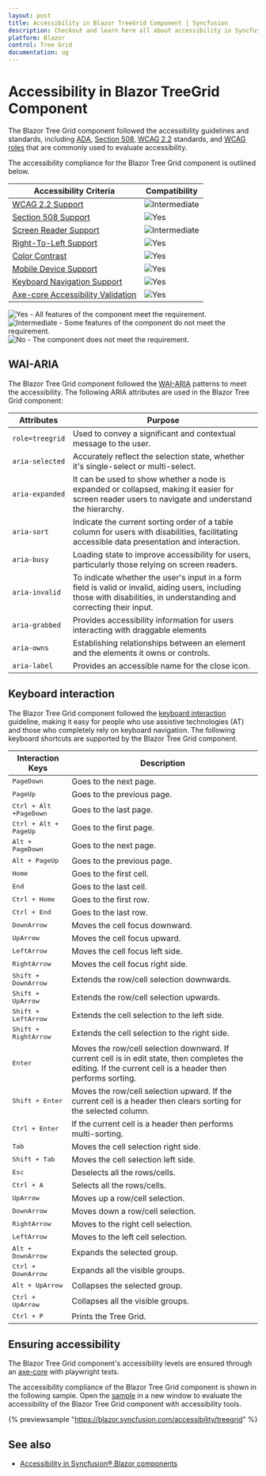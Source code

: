 ```yaml
---
layout: post
title: Accessibility in Blazor TreeGrid Component | Syncfusion
description: Checkout and learn here all about accessibility in Syncfusion Blazor TreeGrid component and much more.
platform: Blazor
control: Tree Grid
documentation: ug
---
```


# Accessibility in Blazor TreeGrid Component

The Blazor Tree Grid component followed the accessibility guidelines and standards, including [ADA](https://www.ada.gov/), [Section 508](https://www.section508.gov/), [WCAG 2.2](https://www.w3.org/TR/WCAG22/) standards, and [WCAG roles](https://www.w3.org/TR/wai-aria/#roles) that are commonly used to evaluate accessibility.

The accessibility compliance for the Blazor Tree Grid component is outlined below.

| Accessibility Criteria | Compatibility |
| -- | -- |
| [WCAG 2.2 Support](../common/accessibility#accessibility-standards) | <img src="https://cdn.syncfusion.com/content/images/documentation/partial.png" alt="Intermediate"> |
| [Section 508 Support](../common/accessibility#accessibility-standards) | <img src="https://cdn.syncfusion.com/content/images/landing-page/yes.png" alt="Yes"> |
| [Screen Reader Support](../common/accessibility#screen-reader-support) | <img src="https://cdn.syncfusion.com/content/images/documentation/partial.png" alt="Intermediate"> |
| [Right-To-Left Support](../common/accessibility#right-to-left-support) | <img src="https://cdn.syncfusion.com/content/images/landing-page/yes.png" alt="Yes"> |
| [Color Contrast](../common/accessibility#color-contrast) | <img src="https://cdn.syncfusion.com/content/images/landing-page/yes.png" alt="Yes"> |
| [Mobile Device Support](../common/accessibility#mobile-device-support) | <img src="https://cdn.syncfusion.com/content/images/landing-page/yes.png" alt="Yes"> |
| [Keyboard Navigation Support](../common/accessibility#keyboard-navigation-support) |<img src="https://cdn.syncfusion.com/content/images/landing-page/yes.png" alt="Yes"> |
| [Axe-core Accessibility Validation](../common/accessibility#ensuring-accessibility) | <img src="https://cdn.syncfusion.com/content/images/landing-page/yes.png" alt="Yes"> |

<style>
    .post .post-content img {
        display: inline-block;
        margin: 0.5em 0;
    }
</style>
<div><img src="https://cdn.syncfusion.com/content/images/documentation/full.png" alt="Yes"> - All features of the component meet the requirement.</div>

<div><img src="https://cdn.syncfusion.com/content/images/documentation/partial.png" alt="Intermediate"> - Some features of the component do not meet the requirement.</div>

<div><img src="https://cdn.syncfusion.com/content/images/documentation/not-supported.png" alt="No"> - The component does not meet the requirement.</div>

## WAI-ARIA

The Blazor Tree Grid component followed the [WAI-ARIA](https://www.w3.org/WAI/ARIA/apg/patterns/treegrid/) patterns to meet the accessibility. The following ARIA attributes are used in the Blazor Tree Grid component:

| Attributes | Purpose |
| --- | --- |
| `role=treegrid` | Used to convey a significant and contextual message to the user. |
| `aria-selected` | Accurately reflect the selection state, whether it's single-select or multi-select. |
| `aria-expanded` | It can be used to show whether a node is expanded or collapsed, making it easier for screen reader users to navigate and understand the hierarchy. |
| `aria-sort` | Indicate the current sorting order of a table column for users with disabilities, facilitating accessible data presentation and interaction. |
| `aria-busy` |  Loading state to improve accessibility for users, particularly those relying on screen readers. |
| `aria-invalid` | To indicate whether the user's input in a form field is valid or invalid, aiding users, including those with disabilities, in understanding and correcting their input. |
| `aria-grabbed` | Provides accessibility information for users interacting with draggable elements |
| `aria-owns` | Establishing relationships between an element and the elements it owns or controls. |
| `aria-label` | Provides an accessible name for the close icon. |

## Keyboard interaction

The Blazor Tree Grid component followed the [keyboard interaction](https://www.w3.org/WAI/ARIA/apg/patterns/treegrid/) guideline, making it easy for people who use assistive technologies (AT) and those who completely rely on keyboard navigation. The following keyboard shortcuts are supported by the Blazor Tree Grid component.

Interaction Keys |Description
-----|-----
<kbd>PageDown</kbd> |Goes to the next page.
<kbd>PageUp</kbd> |Goes to the previous page.
<kbd>Ctrl + Alt +PageDown</kbd> |Goes to the last page.
<kbd>Ctrl + Alt + PageUp</kbd> |Goes to the first page.
<kbd>Alt + PageDown</kbd> |Goes to the next page.
<kbd>Alt + PageUp</kbd> |Goes to the previous page.
<kbd>Home</kbd> |Goes to the first cell.
<kbd>End</kbd> |Goes to the last cell.
<kbd>Ctrl + Home</kbd> |Goes to the first row.
<kbd>Ctrl + End</kbd> |Goes to the last row.
<kbd>DownArrow</kbd> |Moves the cell focus downward.
<kbd>UpArrow</kbd> |Moves the cell focus upward.
<kbd>LeftArrow</kbd> |Moves the cell focus left side.
<kbd>RightArrow</kbd> |Moves the cell focus right side.
<kbd>Shift + DownArrow</kbd> |Extends the row/cell selection downwards.
<kbd>Shift + UpArrow</kbd> |Extends the row/cell selection upwards.
<kbd>Shift + LeftArrow</kbd> |Extends the cell selection to the left side.
<kbd>Shift + RightArrow</kbd> |Extends the cell selection to the right side.
<kbd>Enter</kbd> | Moves the row/cell selection downward. If current cell is in edit state, then completes the editing. If the current cell is a header then performs sorting.
<kbd>Shift + Enter</kbd> | Moves the row/cell selection upward. If the current cell is a header then clears sorting for the selected column.
<kbd>Ctrl + Enter</kbd> | If the current cell is a header then performs multi-sorting.
<kbd>Tab</kbd> | Moves the cell selection right side.
<kbd>Shift + Tab</kbd> | Moves the cell selection left side.
<kbd>Esc</kbd> |Deselects all the rows/cells.
<kbd>Ctrl + A</kbd> |Selects all the rows/cells.
<kbd>UpArrow</kbd> |Moves up a row/cell selection.
<kbd>DownArrow</kbd> |Moves down a row/cell selection.
<kbd>RightArrow</kbd> |Moves to the right cell selection.
<kbd>LeftArrow</kbd> |Moves to the left cell selection.
<kbd>Alt + DownArrow</kbd> |Expands the selected group.
<kbd>Ctrl + DownArrow</kbd> |Expands all the visible groups.
<kbd>Alt + UpArrow</kbd> |Collapses the selected group.
<kbd>Ctrl + UpArrow</kbd> |Collapses all the visible groups.
<kbd>Ctrl + P</kbd> |Prints the Tree Grid.

## Ensuring accessibility

The Blazor Tree Grid component's accessibility levels are ensured through an [axe-core](https://www.nuget.org/packages/Deque.AxeCore.Playwright) with playwright tests.

The accessibility compliance of the Blazor Tree Grid component is shown in the following sample. Open the [sample](https://blazor.syncfusion.com/accessibility/treegrid) in a new window to evaluate the accessibility of the Blazor Tree Grid component with accessibility tools.

{% previewsample "https://blazor.syncfusion.com/accessibility/treegrid" %}

## See also
* [Accessibility in Syncfusion&reg; Blazor components](https://blazor.syncfusion.com/documentation/common/accessibility)
